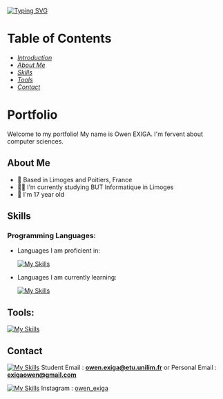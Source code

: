 [![Typing SVG](https://readme-typing-svg.demolab.com?font=Fira+Code&pause=1000&width=435&lines=Hi+!+I'm+EXIGA+Owen)](https://git.io/typing-svg)


# Table of Contents
* _[Introduction](#portfolio)_
* _[About Me](#about-me)_
* _[Skills](#skills)_
* _[Tools](#tools)_
* _[Contact](#contact)_



# Portfolio

Welcome to my portfolio! My name is Owen EXIGA. I'm fervent about computer sciences.



## About Me

- 🏡 Based in Limoges and Poitiers, France
- 👨‍🎓 I’m currently studying BUT Informatique in Limoges
- 🌱 I'm 17 year old



## Skills

### Programming Languages:

- Languages I am proficient in:

  [![My Skills](https://skillicons.dev/icons?i=py)](https://skillicons.dev)

- Languages I am currently learning:
  
  [![My Skills](https://skillicons.dev/icons?i=c,html,css,java,bash,r)](https://skillicons.dev)

## Tools:

  [![My Skills](https://skillicons.dev/icons?i=discord,github,debian,windows,vscode)](https://skillicons.dev)

## Contact

[![My Skills](https://skillicons.dev/icons?i=gmail)](https://skillicons.dev) Student Email : **owen.exiga@etu.unilim.fr** or Personal Email : **exigaowen@gmail.com**

[![My Skills](https://skillicons.dev/icons?i=instagram)](https://skillicons.dev) Instagram : [owen_exiga](https://www.instagram.com/owen_exiga/)
